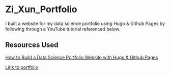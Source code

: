 # Zi_Xun_Portfolio
I built a website for my data science portfolio using Hugo & Github Pages by following through a YouTube tutorial referenced below.   
## Resources Used
[How to Build a Data Science Portfolio Website with Hugo & Github Pages](https://youtu.be/mEZ1Hj5yQ-8)  

[Link to portfolio]("https://gary0417.github.io/Zi_Xun_Portfolio/")
